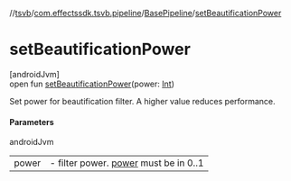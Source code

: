 //[tsvb](../../../index.md)/[com.effectssdk.tsvb.pipeline](../index.md)/[BasePipeline](index.md)/[setBeautificationPower](set-beautification-power.md)

# setBeautificationPower

[androidJvm]\
open fun [setBeautificationPower](set-beautification-power.md)(power: [Int](https://kotlinlang.org/api/latest/jvm/stdlib/kotlin/-int/index.html))

Set power for beautification filter. A higher value reduces performance.

#### Parameters

androidJvm

| | |
|---|---|
| power | -     filter power. [power](set-beautification-power.md) must be in 0..1 |
